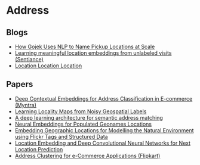 # Address

## Blogs

* [How Gojek Uses NLP to Name Pickup Locations at Scale](https://blog.gojekengineering.com/how-gojek-uses-nlp-to-name-pickup-locations-at-scale-ffdb249d1433)
* [Learning meaningful location embeddings from unlabeled visits (Sentiance)](https://www.sentiance.com/2018/01/29/unlabeled-visits/)
* [Location Location Location](https://towardsdatascience.com/location-location-location-ec2cc8a223b1)


## Papers

* [Deep Contextual Embeddings for Address Classification in E-commerce (Myntra)](https://arxiv.org/abs/2007.03020)
* [Learning Locality Maps from Noisy Geospatial Labels](https://www.cse.iitd.ac.in/~dahiya/loc-maps-sac20.pdf)
* [A deep learning architecture for semantic address matching](https://www.researchgate.net/publication/336510907_A_deep_learning_architecture_for_semantic_address_matching)
* [Neural Embeddings for Populated Geonames Locations](https://iswc2017.semanticweb.org/wp-content/uploads/papers/MainProceedings/371.pdf)
* [Embedding Geographic Locations for Modelling the Natural Environment using Flickr Tags and Structured Data](http://orca.cf.ac.uk/119323/1/ECIR2019.pdf)
* [Location Embedding and Deep Convolutional Neural Networks for Next Location Prediction](https://hal.archives-ouvertes.fr/hal-02357778/document)
* [Address Clustering for e-Commerce Applications (Flipkart)](http://ceur-ws.org/Vol-2319/paper8.pdf)

<!--
## Unrelated

* Myntra AI (https://deepai.org/organization/myntra)
* Netflix Tech Blog (https://netflixtechblog.com/)
* Facebook Engineering (https://engineering.fb.com/)
  + ML Applications @FB (https://engineering.fb.com/category/ml-applications/)
    - [How ML Powers FB's News Feed Ranking Algorithm](https://engineering.fb.com/2021/01/26/ml-applications/news-feed-ranking/)
    - [Self-supervised Learning](https://ai.facebook.com/blog/self-supervised-learning-the-dark-matter-of-intelligence)
* Tree-Transformer (https://arxiv.org/abs/1908.00449)
-->
